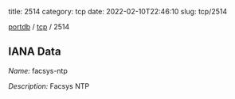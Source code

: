 title: 2514
category: tcp
date: 2022-02-10T22:46:10
slug: tcp/2514

[portdb](/) / [tcp](/category/tcp.html) / 2514


## IANA Data

_Name:_ facsys-ntp

_Description:_ Facsys NTP

